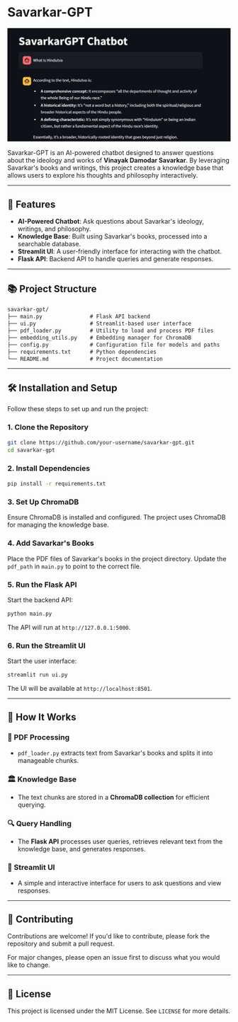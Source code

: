 # Savarkar-GPT

![Screenshot](Screenshot.png)

Savarkar-GPT is an AI-powered chatbot designed to answer questions about the ideology and works of **Vinayak Damodar Savarkar**. By leveraging Savarkar's books and writings, this project creates a knowledge base that allows users to explore his thoughts and philosophy interactively.

---

## 🚀 Features

- **AI-Powered Chatbot**: Ask questions about Savarkar's ideology, writings, and philosophy.
- **Knowledge Base**: Built using Savarkar's books, processed into a searchable database.
- **Streamlit UI**: A user-friendly interface for interacting with the chatbot.
- **Flask API**: Backend API to handle queries and generate responses.

---

## 📚 Project Structure

```
savarkar-gpt/
├── main.py               # Flask API backend
├── ui.py                 # Streamlit-based user interface
├── pdf_loader.py         # Utility to load and process PDF files
├── embedding_utils.py    # Embedding manager for ChromaDB
├── config.py             # Configuration file for models and paths
├── requirements.txt      # Python dependencies
└── README.md             # Project documentation
```

---

## 🛠️ Installation and Setup

Follow these steps to set up and run the project:

### 1. Clone the Repository
```bash
git clone https://github.com/your-username/savarkar-gpt.git
cd savarkar-gpt
```

### 2. Install Dependencies
```bash
pip install -r requirements.txt
```

### 3. Set Up ChromaDB
Ensure ChromaDB is installed and configured. The project uses ChromaDB for managing the knowledge base.

### 4. Add Savarkar's Books
Place the PDF files of Savarkar's books in the project directory. Update the `pdf_path` in `main.py` to point to the correct file.

### 5. Run the Flask API
Start the backend API:
```bash
python main.py
```
The API will run at `http://127.0.0.1:5000`.

### 6. Run the Streamlit UI
Start the user interface:
```bash
streamlit run ui.py
```
The UI will be available at `http://localhost:8501`.

---

## 🧠 How It Works


### 📖 PDF Processing
- `pdf_loader.py` extracts text from Savarkar's books and splits it into manageable chunks.

### 🏛️ Knowledge Base
- The text chunks are stored in a **ChromaDB collection** for efficient querying.

### 🔍 Query Handling
- The **Flask API** processes user queries, retrieves relevant text from the knowledge base, and generates responses.

### 💬 Streamlit UI
- A simple and interactive interface for users to ask questions and view responses.

---

## 🤝 Contributing

Contributions are welcome! If you'd like to contribute, please fork the repository and submit a pull request.

For major changes, please open an issue first to discuss what you would like to change.

---

## 📜 License

This project is licensed under the MIT License. See `LICENSE` for more details.

